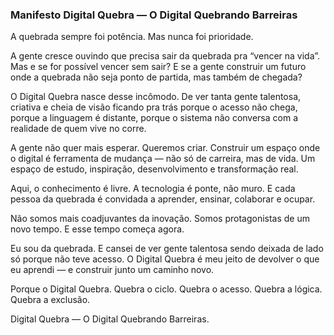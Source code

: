 ### Manifesto Digital Quebra — O Digital Quebrando Barreiras
A quebrada sempre foi potência.
Mas nunca foi prioridade.

A gente cresce ouvindo que precisa sair da quebrada pra “vencer na vida”.
Mas e se for possível vencer sem sair?
E se a gente construir um futuro onde a quebrada não seja ponto de partida, mas também de chegada?

O Digital Quebra nasce desse incômodo.
De ver tanta gente talentosa, criativa e cheia de visão ficando pra trás porque o acesso não chega, porque a linguagem é distante, porque o sistema não conversa com a realidade de quem vive no corre.

A gente não quer mais esperar.
Queremos criar.
Construir um espaço onde o digital é ferramenta de mudança — não só de carreira, mas de vida.
Um espaço de estudo, inspiração, desenvolvimento e transformação real.

Aqui, o conhecimento é livre.
A tecnologia é ponte, não muro.
E cada pessoa da quebrada é convidada a aprender, ensinar, colaborar e ocupar.

Não somos mais coadjuvantes da inovação.
Somos protagonistas de um novo tempo.
E esse tempo começa agora.

Eu sou da quebrada. E cansei de ver gente talentosa sendo deixada de lado só porque não teve acesso. O Digital Quebra é meu jeito de devolver o que eu aprendi — e construir junto um caminho novo.

Porque o Digital Quebra. Quebra o ciclo. Quebra o acesso. Quebra a lógica. Quebra a exclusão.

Digital Quebra — O Digital Quebrando Barreiras.
